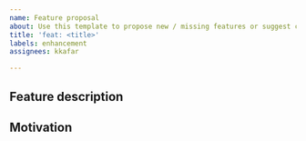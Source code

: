 ```yaml
---
name: Feature proposal
about: Use this template to propose new / missing features or suggest changes
title: 'feat: <title>'
labels: enhancement
assignees: kkafar

---
```


## Feature description

## Motivation

